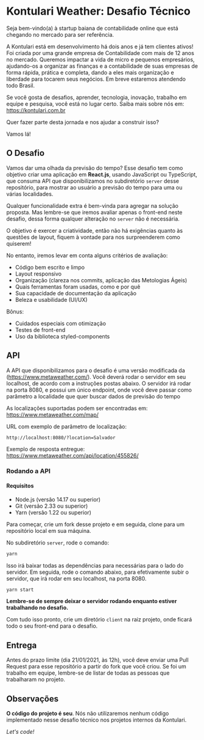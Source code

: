 # Kontulari Weather: Desafio Técnico

Seja bem-vindo(a) à startup baiana de contabilidade online que está chegando no mercado para ser referência.

A Kontulari está em desenvolvimento há dois anos e já tem clientes ativos! Foi criada por uma grande empresa de Contabilidade com mais de 12 anos no mercado. Queremos impactar a vida de micro e pequenos empresários, ajudando-os a organizar as finanças e a contabilidade de suas empresas de forma rápida, prática e completa, dando a eles mais organização e liberdade para tocarem seus negócios. Em breve estaremos atendendo todo Brasil.

Se você gosta de desafios, aprender, tecnologia, inovação, trabalho em equipe e pesquisa, você está no lugar certo. Saiba mais sobre nós em: https://kontulari.com.br

Quer fazer parte desta jornada e nos ajudar a construir isso?

Vamos lá!

## O Desafio

Vamos dar uma olhada da previsão do tempo? Esse desafio tem como objetivo criar uma aplicação em **React.js**, usando JavaScript ou TypeScript, que consuma API que disponibilizamos no subdiretório `server` desse repositório, para mostrar ao usuário a previsão do tempo para uma ou várias localidades.

Qualquer funcionalidade extra é bem-vinda para agregar na solução proposta. Mas lembre-se que iremos avaliar apenas o front-end neste desafio, dessa forma qualquer alteração no `server` não é necessária.

O objetivo é exercer a criatividade, então não há exigências quanto às questões de layout, fiquem à vontade para nos surpreenderem como quiserem!

No entanto, iremos levar em conta alguns critérios de avaliação:

- Código bem escrito e limpo
- Layout responsivo
- Organização (clareza nos commits, aplicação das Metologias Ágeis)
- Quais ferramentas foram usadas, como e por quê
- Sua capacidade de documentação da aplicação
- Beleza e usabilidade (UI/UX)

Bônus:

- Cuidados especiais com otimização
- Testes de front-end
- Uso da biblioteca styled-components

## API

A API que disponibilizamos para o desafio é uma versão modificada da (https://www.metaweather.com/). Você deverá rodar o servidor em seu localhost, de acordo com a instruções postas abaixo. O servidor irá rodar na porta 8080, e possui um único endpoint, onde você deve passar como parâmetro a localidade que quer buscar dados de previsão do tempo

As localizações suportadas podem ser encontradas em: https://www.metaweather.com/map/

URL com exemplo de parâmetro de localização:

`http://localhost:8080/?location=Salvador`

Exemplo de resposta entregue: https://www.metaweather.com/api/location/455826/

### Rodando a API

#### Requisitos

- Node.js (versão 14.17 ou superior)
- Git (versão 2.33 ou superior)
- Yarn (versão 1.22 ou superior)

Para começar, crie um fork desse projeto e em seguida, clone para um repositório local em sua máquina.

No subdiretório `server`, rode o comando:

```bash
yarn
```
Isso irá baixar todas as dependências para necessárias para o lado do servidor. Em seguida, rode o comando abaixo, para efetivamente subir o servidor, que irá rodar em seu localhost, na porta 8080.

```bash
yarn start
```
**Lembre-se de sempre deixar o servidor rodando enquanto estiver trabalhando no desafio.**

Com tudo isso pronto, crie um diretório `client` na raiz projeto, onde ficará todo o seu front-end para o desafio.

## Entrega

Antes do prazo limite (dia 21/01/2021, às 12h), você deve enviar uma Pull Request para esse repositório a partir do fork que você criou. Se foi um trabalho em equipe, lembre-se de listar de todas as pessoas que trabalharam no projeto.

## Observações

**O código do projeto é seu**. Nós não utilizaremos nenhum código implementado nesse desafio técnico nos projetos internos da Kontulari.

*Let's code!*
